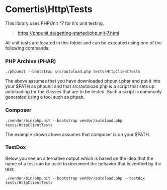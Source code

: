 # Comertis\Http\Tests

This library uses PHPUnit ^7 for it's unit testing.

> https://phpunit.de/getting-started/phpunit-7.html

All unit tests are located in this folder and can be executed using
one of the following commands:

### PHP Archive (PHAR)

```
./phpunit --bootstrap src/autoload.php tests/HttpClientTests
```

The above assumes that you have downloaded phpunit.phar and put it into your \$PATH as phpunit and that src/autoload.php is a script that sets up autoloading for the classes that are to be tested. Such a script is commonly generated using a tool such as phpab.

### Composer

```
./vendor/bin/phpunit --bootstrap vendor/autoload.php tests/HttpClientTests
```

The example shown above assumes that composer is on your \$PATH.

### TestDox

Below you see an alternative output which is based on the idea that the name of a test can be used to document the behavior that is verified by the test:

```
./vendor/bin/phpunit --bootstrap vendor/autoload.php --testdox tests/HttpClientTests
```
